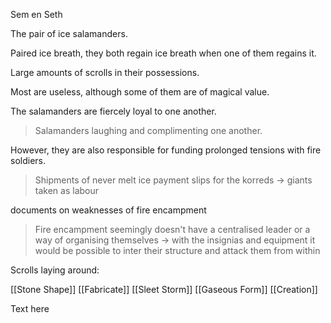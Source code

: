 Sem en Seth

The pair of ice salamanders.

Paired ice breath, they both regain ice breath when one of them regains it.

Large amounts of scrolls in their possessions.

Most are useless, although some of them are of magical value.

The salamanders are fiercely loyal to one another.
>Salamanders laughing and complimenting one another.

However, they are also responsible for funding prolonged tensions with fire soldiers.
>Shipments of never melt ice
>payment slips for the korreds -> giants taken as labour

documents on weaknesses of fire encampment
> Fire encampment seemingly doesn't have a centralised leader or a way of organising themselves 
> -> with the insignias and equipment it would be possible to inter their structure and attack them from within

Scrolls laying around:

[[Stone Shape]]
[[Fabricate]]
[[Sleet Storm]]
[[Gaseous Form]]
[[Creation]]

Text here

